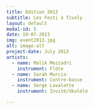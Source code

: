 ```yaml
---
title: Edition 2013
subtitle: Les Festi à Tivoly
layout: default
modal-id: 5
date: 19-07-2013
img: event2013.jpg
alt: image-alt
project-date: July 2013
artists:
  - name: Malik Mezzadri
    instrument: Flûte
  - name: Sarah Murcia
    instrument: Contre-basse
  - name: Serge Lavalette
    instrument: Invité/Ukulélé

---
```


